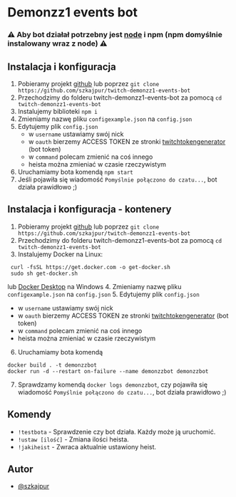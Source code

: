 # Demonzz1 events bot

### ⚠️ Aby bot działał potrzebny jest [node](https://nodejs.org/en/download) i npm (npm domyślnie instalowany wraz z node) ⚠️

## Instalacja i konfiguracja
1. Pobieramy projekt [github](https://github.com/szkajpur/twitch-demonzz1-events-bot/archive/master.zip) lub poprzez `git clone https://github.com/szkajpur/twitch-demonzz1-events-bot`
2. Przechodzimy do folderu twitch-demonzz1-events-bot za pomocą `cd twitch-demonzz1-events-bot`
3. Instalujemy biblioteki `npm i`
4. Zmieniamy nazwę pliku `configexample.json` na `config.json`
5. Edytujemy plik `config.json`
   - w `username` ustawiamy swój nick
   - w `oauth` bierzemy ACCESS TOKEN ze stronki [twitchtokengenerator](https://twitchtokengenerator.com/) (bot token)
   - w `command` polecam zmienić na coś innego
   - heista można zmieniać w czasie rzeczywistym
6. Uruchamiamy bota komendą `npm start`
7. Jeśli pojawiła się wiadomość `Pomyślnie połączono do czatu...`, bot działa prawidłowo ;)

## Instalacja i konfiguracja - kontenery

1. Pobieramy projekt [github](https://github.com/szkajpur/twitch-demonzz1-events-bot/archive/master.zip) lub poprzez `git clone https://github.com/szkajpur/twitch-demonzz1-events-bot`
2. Przechodzimy do folderu twitch-demonzz1-events-bot za pomocą `cd twitch-demonzz1-events-bot`
3. Instalujemy Docker na Linux:
```
 curl -fsSL https://get.docker.com -o get-docker.sh
 sudo sh get-docker.sh
```
lub [Docker Desktop](https://docs.docker.com/desktop/install/windows-install/) na Windows
4. Zmieniamy nazwę pliku `configexample.json` na `config.json`
5. Edytujemy plik `config.json`
   - w `username` ustawiamy swój nick
   - w `oauth` bierzemy ACCESS TOKEN ze stronki [twitchtokengenerator](https://twitchtokengenerator.com/) (bot token)
   - w `command` polecam zmienić na coś innego
   - heista można zmieniać w czasie rzeczywistym
6. Uruchamiamy bota komendą
```
docker build . -t demonzzbot
docker run -d --restart on-failure --name demonzzbot demonzzbot
```
7. Sprawdzamy komendą `docker logs demonzzbot`, czy pojawiła się wiadomość `Pomyślnie połączono do czatu...`, bot działa prawidłowo ;)

## Komendy

- `!testbota` - Sprawdzenie czy bot działa. Każdy może ją uruchomić.
- `!ustaw [ilość]` - Zmiana ilości heista. 
- `!jakiheist` - Zwraca aktualnie ustawiony heist.


## Autor

- [@szkajpur](https://www.twitch.tv/szkajpur)
